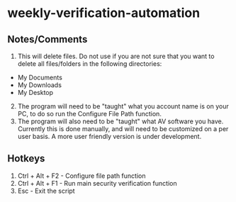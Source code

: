 # weekly-verification-automation

## Notes/Comments
1. This will delete files. Do not use if you are not sure that you want to delete all files/folders in the following directories:
  * My Documents
  * My Downloads
  * My Desktop 

2. The program will need to be "taught" what you account name is on your PC, to do so run the Configure File Path function.
3. The program will also need to be "taught" what AV software you have. Currently this is done manually, and will need to be customized on a per user basis. A more user friendly version is under development. 

## Hotkeys
1. Ctrl + Alt + F2 - Configure file path function
2. Ctrl + Alt + F1 - Run main security verification function
3. Esc             - Exit the script
